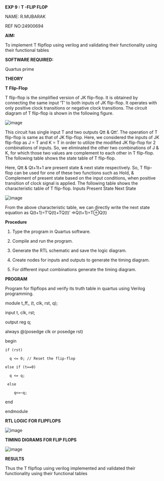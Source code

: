 **EXP 9 : T -FLIP FLOP**

NAME: R.MUBARAK

REF NO:24900694

**AIM:**

To implement  T flipflop using verilog and validating their functionality using their functional tables

**SOFTWARE REQUIRED:**

Quartus prime

**THEORY**

**T Flip-Flop**

T flip-flop is the simplified version of JK flip-flop. It is obtained by connecting the same input ‘T’ to both inputs of JK flip-flop. It operates with only positive clock transitions or negative clock transitions. The circuit diagram of T flip-flop is shown in the following figure.

![image](https://github.com/naavaneetha/T-FLIPFLOP-POSEDGE/assets/154305477/458a68fe-2d08-4a9d-ac4f-7ae0480ce0bd)

 
This circuit has single input T and two outputs Qtt & Qtt’. The operation of T flip-flop is same as that of JK flip-flop. Here, we considered the inputs of JK flip-flop as J = T and K = T in order to utilize the modified JK flip-flop for 2 combinations of inputs. So, we eliminated the other two combinations of J & K, for which those two values are complement to each other in T flip-flop. The following table shows the state table of T flip-flop.

Here, Qtt & Qt+1t+1 are present state & next state respectively. So, T flip-flop can be used for one of these two functions such as Hold, & Complement of present state based on the input conditions, when positive transition of clock signal is applied. The following table shows the characteristic table of T flip-flop. Inputs Present State Next State

![image](https://github.com/naavaneetha/T-FLIPFLOP-POSEDGE/assets/154305477/cdd7fb32-539f-4b66-bb8d-f305a153c886)

 
From the above characteristic table, we can directly write the next state equation as Q(t+1)=T′Q(t)+TQ(t)′ ⇒Q(t+1)=T⊕Q(t)

**Procedure**

1.	Type the program in Quartus software.

2.	Compile and run the program.

3.	Generate the RTL schematic and save the logic diagram.

4.	Create nodes for inputs and outputs to generate the timing diagram.

5.	For different input combinations generate the timing diagram.

**PROGRAM**

 Program for flipflops and verify its truth table in quartus using Verilog programming.

 module t_ff_ (t, clk, rst, q);
  
  input t, clk, rst;
  
  output reg q;

  
  always @(posedge clk or posedge rst) 

begin

    if (rst)
    
      q <= 0; // Reset the flip-flop
    
    else if (t==0)
    
      q <= q; 
     
     else
     
        q<=~q;
  
  end

endmodule



**RTL LOGIC FOR FLIPFLOPS**


![image](https://github.com/user-attachments/assets/a8feaa1d-1c8d-4492-b8ba-ec11d8d59c54)



**TIMING DIGRAMS FOR FLIP FLOPS**


![image](https://github.com/user-attachments/assets/dfac2859-2d9f-411e-8879-1d4035f638a0)



**RESULTS**

Thus the T flipflop using verilog implemented and validated their functionality using their functional tables

